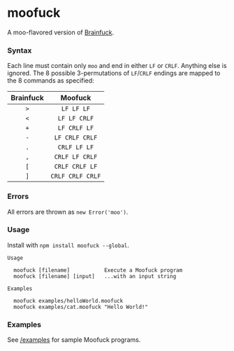 # moofuck

A moo-flavored version of [Brainfuck](https://en.wikipedia.org/wiki/Brainfuck).

### Syntax

Each line must contain only `moo` and end in either `LF` or `CRLF`. Anything else is ignored. The 8 possible 3-permutations of `LF`/`CRLF` endings are mapped to the 8 commands as specified:

 Brainfuck |     Moofuck
:---------:|:----------------:
    `>`    |    `LF LF LF`
    `<`    |   `LF LF CRLF`
    `+`    |   `LF CRLF LF`
    `-`    |  `LF CRLF CRLF`
    `.`    |   `CRLF LF LF`
    `,`    |  `CRLF LF CRLF`
    `[`    |  `CRLF CRLF LF`
    `]`    | `CRLF CRLF CRLF`

### Errors

All errors are thrown as `new Error('moo')`.

### Usage

Install with `npm install moofuck --global`.

```
Usage

  moofuck [filename]           Execute a Moofuck program
  moofuck [filename] [input]   ...with an input string

Examples

  moofuck examples/helloWorld.moofuck
  moofuck examples/cat.moofuck "Hello World!"
```

### Examples

See [/examples](examples/) for sample Moofuck programs.
